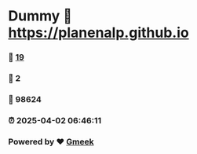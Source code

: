 # Dummy :link: https://planenalp.github.io 
### :page_facing_up: [19](https://planenalp.github.io/tag.html) 
### :speech_balloon: 2 
### :hibiscus: 98624 
### :alarm_clock: 2025-04-02 06:46:11 
### Powered by :heart: [Gmeek](https://github.com/Meekdai/Gmeek)
